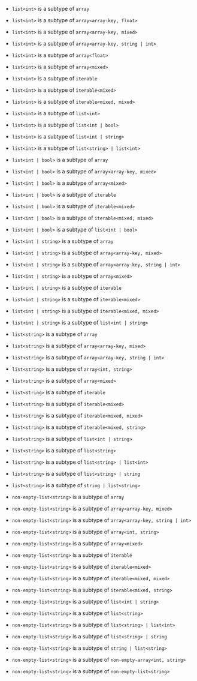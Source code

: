 - `list<int>` is a subtype of `array`

- `list<int>` is a subtype of `array<array-key, float>`
- `list<int>` is a subtype of `array<array-key, mixed>`
- `list<int>` is a subtype of `array<array-key, string | int>`
- `list<int>` is a subtype of `array<float>`
- `list<int>` is a subtype of `array<mixed>`
- `list<int>` is a subtype of `iterable`
- `list<int>` is a subtype of `iterable<mixed>`
- `list<int>` is a subtype of `iterable<mixed, mixed>`
- `list<int>` is a subtype of `list<int>`
- `list<int>` is a subtype of `list<int | bool>`
- `list<int>` is a subtype of `list<int | string>`
- `list<int>` is a subtype of `list<string> | list<int>`

- `list<int | bool>` is a subtype of `array`
- `list<int | bool>` is a subtype of `array<array-key, mixed>`
- `list<int | bool>` is a subtype of `array<mixed>`
- `list<int | bool>` is a subtype of `iterable`
- `list<int | bool>` is a subtype of `iterable<mixed>`
- `list<int | bool>` is a subtype of `iterable<mixed, mixed>`
- `list<int | bool>` is a subtype of `list<int | bool>`

- `list<int | string>` is a subtype of `array`
- `list<int | string>` is a subtype of `array<array-key, mixed>`
- `list<int | string>` is a subtype of `array<array-key, string | int>`
- `list<int | string>` is a subtype of `array<mixed>`
- `list<int | string>` is a subtype of `iterable`
- `list<int | string>` is a subtype of `iterable<mixed>`
- `list<int | string>` is a subtype of `iterable<mixed, mixed>`
- `list<int | string>` is a subtype of `list<int | string>`

- `list<string>` is a subtype of `array`
- `list<string>` is a subtype of `array<array-key, mixed>`
- `list<string>` is a subtype of `array<array-key, string | int>`
- `list<string>` is a subtype of `array<int, string>`
- `list<string>` is a subtype of `array<mixed>`
- `list<string>` is a subtype of `iterable`
- `list<string>` is a subtype of `iterable<mixed>`
- `list<string>` is a subtype of `iterable<mixed, mixed>`
- `list<string>` is a subtype of `iterable<mixed, string>`
- `list<string>` is a subtype of `list<int | string>`
- `list<string>` is a subtype of `list<string>`
- `list<string>` is a subtype of `list<string> | list<int>`
- `list<string>` is a subtype of `list<string> | string`
- `list<string>` is a subtype of `string | list<string>`

- `non-empty-list<string>` is a subtype of `array`
- `non-empty-list<string>` is a subtype of `array<array-key, mixed>`
- `non-empty-list<string>` is a subtype of `array<array-key, string | int>`
- `non-empty-list<string>` is a subtype of `array<int, string>`
- `non-empty-list<string>` is a subtype of `array<mixed>`
- `non-empty-list<string>` is a subtype of `iterable`
- `non-empty-list<string>` is a subtype of `iterable<mixed>`
- `non-empty-list<string>` is a subtype of `iterable<mixed, mixed>`
- `non-empty-list<string>` is a subtype of `iterable<mixed, string>`
- `non-empty-list<string>` is a subtype of `list<int | string>`
- `non-empty-list<string>` is a subtype of `list<string>`
- `non-empty-list<string>` is a subtype of `list<string> | list<int>`
- `non-empty-list<string>` is a subtype of `list<string> | string`
- `non-empty-list<string>` is a subtype of `string | list<string>`
- `non-empty-list<string>` is a subtype of `non-empty-array<int, string>`
- `non-empty-list<string>` is a subtype of `non-empty-list<string>`
